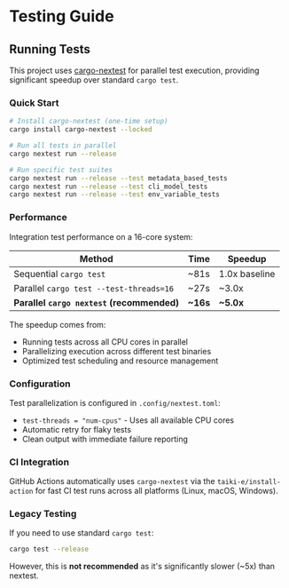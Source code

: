 # Testing Guide

## Running Tests

This project uses [cargo-nextest](https://nexte.st/) for parallel test execution, providing significant speedup over standard `cargo test`.

### Quick Start

```bash
# Install cargo-nextest (one-time setup)
cargo install cargo-nextest --locked

# Run all tests in parallel
cargo nextest run --release

# Run specific test suites
cargo nextest run --release --test metadata_based_tests
cargo nextest run --release --test cli_model_tests
cargo nextest run --release --test env_variable_tests
```

### Performance

Integration test performance on a 16-core system:

| Method | Time | Speedup |
|--------|------|---------|
| Sequential `cargo test` | ~81s | 1.0x baseline |
| Parallel `cargo test --test-threads=16` | ~27s | ~3.0x |
| **Parallel `cargo nextest` (recommended)** | **~16s** | **~5.0x** |

The speedup comes from:
- Running tests across all CPU cores in parallel
- Parallelizing execution across different test binaries
- Optimized test scheduling and resource management

### Configuration

Test parallelization is configured in `.config/nextest.toml`:
- `test-threads = "num-cpus"` - Uses all available CPU cores
- Automatic retry for flaky tests
- Clean output with immediate failure reporting

### CI Integration

GitHub Actions automatically uses `cargo-nextest` via the `taiki-e/install-action` for fast CI test runs across all platforms (Linux, macOS, Windows).

### Legacy Testing

If you need to use standard `cargo test`:

```bash
cargo test --release
```

However, this is **not recommended** as it's significantly slower (~5x) than nextest.
